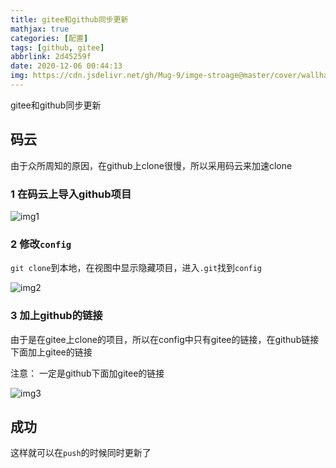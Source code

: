 ```yaml
---
title: gitee和github同步更新
mathjax: true
categories: [配置]
tags: [github, gitee]
abbrlink: 2d45259f
date: 2020-12-06 00:44:13
img: https://cdn.jsdelivr.net/gh/Mug-9/imge-stroage@master/cover/wallhaven-y8x6gk.2f9lwlv4eev4.jpg
---
```


gitee和github同步更新

<!-- less-->

## 码云

由于众所周知的原因，在github上clone很慢，所以采用码云来加速clone

### 1 在码云上导入github项目

![img1](https://wx3.sinaimg.cn/mw690/0083TyOJly1gldgqbjrwgj30bx08xwen.jpg)

### 2 修改`config`

`git clone`到本地，在视图中显示隐藏项目，进入`.git`找到`config`

![img2](https://wx3.sinaimg.cn/mw690/0083TyOJly1gldgqf0oisj307k083weg.jpg)

### 3 加上github的链接

由于是在gitee上clone的项目，所以在config中只有gitee的链接，在github链接下面加上gitee的链接

注意： 一定是github下面加gitee的链接

![img3](https://wx2.sinaimg.cn/mw690/0083TyOJly1gldgqh0or2j30f8010mx1.jpg)

## 成功

这样就可以在`push`的时候同时更新了
